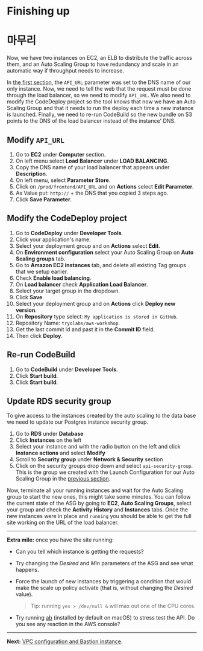 # Finishing up
# 마무리

Now, we have two instances on EC2, an ELB to distribute the traffic across them, and an Auto Scaling Group to have redundancy and scale in an automatic way if throughput needs to increase.

In [the first section](/workshop/s3-web-ec2-api-rds/05-finishing-up.md), the `API_URL` parameter was set to the DNS name of our only instance. Now, we need to tell the web that the request must be done through the load balancer, so we need to modify `API_URL`.
We also need to modify the CodeDeploy project so the tool knows that now we have an Auto Scaling Group and that it needs to run the deploy each time a new instance is launched.
Finally, we need to re-run CodeBuild so the new bundle on S3 points to the DNS of the load balancer instead of the instance' DNS.

## Modify `API_URL`
1. Go to **EC2** under **Computer** section.
2. On left menu select **Load Balancer** under **LOAD BALANCING**.
3. Copy the DNS name of your load balancer that appears under **Description**.
4. On left menu, select **Parameter Store**.
5. Click on `/prod/frontend/API_URL` and on **Actions** select **Edit Parameter**.
6. As Value put: `http://` + the DNS that you copied 3 steps ago.
7. Click **Save Parameter**.

## Modify the CodeDeploy project
1. Go to **CodeDeploy** under **Developer Tools**.
2. Click your application's name.
3. Select your deployment group and on **Actions** select **Edit**.
4. On **Environment configuration** select your Auto Scaling Group on **Auto Scaling groups** tab.
5. Go to **Amazon EC2 instances** tab, and delete all existing Tag groups that we setup earlier.
6. Check **Enable load balancing**.
7. On **Load balancer** check **Application Load Balancer**.
8. Select your target group in the dropdown.
9. Click **Save**.
10. Select your deployment group and on **Actions** click **Deploy new version**.
11. On **Repository** type select: `My application is stored in GitHub`.
12. Repository Name: `tryolabs/aws-workshop`.
13. Get the last commit id and past it in the **Commit ID** field.
14. Then click **Deploy**.

## Re-run CodeBuild
1. Go to **CodeBuild** under **Developer Tools**.
2. Click **Start build**.
3. Click **Start build**.

## Update RDS security group
To give access to the instances created by the auto scaling to the data base we need to update our Postgres instance security group.

1. Go to **RDS** under **Database**
2. Click **Instances** on the left
3. Select your instance and with the radio button on the left and click **Instance actions** and select **Modify**
4. Scroll to **Security group** under **Network & Security** section
5. Click on the security groups drop down and select `api-security-group`. This is the group we created with the Launch Configuration for our Auto Scaling Group in the [previous section](/workshop/elb-auto-scaling-group/02-auto-scaling-group.md#create-launch-configuration-group).

Now, terminate all your running instances and wait for the Auto Scaling group to start the new ones, this might take some minutes. You can follow the current state of the ASG by going to **EC2**, **Auto Scaling Groups**, select your group and check the **Activity History** and **Instances** tabs. Once the new instances were in place and `running` you should be able to get the full site working on the URL of the load balancer.

---
**Extra mile:** once you have the site running:

- Can you tell which instance is getting the requests?
- Try changing the _Desired_ and _Min_ parameters of the ASG and see what happens.
- Force the launch of new instances by triggering a condition that would make the scale up policy activate (that is, without changing the _Desired_ value).
  > Tip: running `yes > /dev/null &` will max out one of the CPU cores.

- Try running [ab](http://httpd.apache.org/docs/2.2/programs/ab.html) (installed by default on macOS) to stress test the API. Do you see any reaction in the AWS console?

---
**Next:** [VPC configuration and Bastion instance](/workshop/vpc-subnets-bastion/introduction.md).